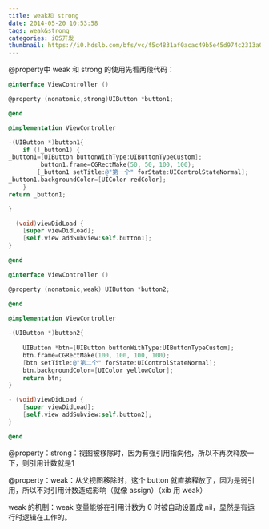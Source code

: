 ```yaml
---
title: weak和 strong
date: 2014-05-20 10:53:58
tags: weak&strong
categories: iOS开发
thumbnail: https://i0.hdslb.com/bfs/vc/f5c4831af0acac49b5e45d974c2313a09aee5851.jpg
---
```




@property中 weak 和 strong 的使用先看两段代码：

```Objective-c
@interface ViewController ()

@property (nonatomic,strong)UIButton *button1;

@end

@implementation ViewController

-(UIButton *)button1{
    if (!_button1) {
_button1=[UIButton buttonWithType:UIButtonTypeCustom];
        _button1.frame=CGRectMake(50, 50, 100, 100);
        [_button1 setTitle:@"第一个" forState:UIControlStateNormal];
_button1.backgroundColor=[UIColor redColor];
    }
return _button1;

}

- (void)viewDidLoad {
    [super viewDidLoad];
    [self.view addSubview:self.button1];
}

@end
```

```objectivec
@interface ViewController ()

@property (nonatomic,weak) UIButton *button2;

@end
  
@implementation ViewController

-(UIButton *)button2{ 
	
    UIButton *btn=[UIButton buttonWithType:UIButtonTypeCustom];
    btn.frame=CGRectMake(100, 100, 100, 100);
    [btn setTitle:@"第二个" forState:UIControlStateNormal];
    btn.backgroundColor=[UIColor yellowColor];
    return btn;
}

- (void)viewDidLoad {
    [super viewDidLoad];
    [self.view addSubview:self.button2];
}

@end
```









@property：strong：视图被移除时，因为有强引用指向他，所以不再次释放一下，则引用计数就是1



@property：weak：从父视图移除时，这个 button 就直接释放了，因为是弱引用，所以不对引用计数造成影响（就像 assign）（xib 用 weak）



weak 的机制：weak 变量能够在引用计数为 0 时被自动设置成 nil，显然是有运行时逻辑在工作的。

